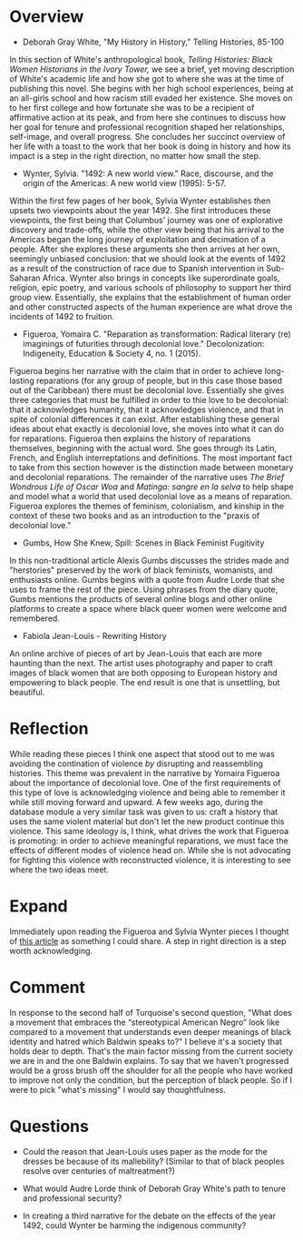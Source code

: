 # Overview

* Deborah Gray White, "My History in History," Telling Histories, 85-100

In this section of White's anthropological book, *Telling Histories: Black Women Historians in the Ivory Tower,* we see a brief, yet moving description of White's academic life and how she got to where she was at the time of publishing this novel. She begins with her high school experiences, being at an all-girls school and how racism still evaded her existence. She moves on to her first college and how fortunate she was to be a recipient of affirmative action at its peak, and from here she continues to discuss how her goal for tenure and professional recognition shaped her relationships, self-image, and overall progress. She concludes her succinct overview of her life with a toast to the work that her book is doing in history and how its impact is a step in the right direction, no matter how small the step.

* Wynter, Sylvia. "1492: A new world view." Race, discourse, and the origin of the Americas: A new world view (1995): 5-57.

Within the first few pages of her book, Sylvia Wynter establishes then upsets two viewpoints about the year 1492. She first introduces these viewpoints, the first being that Columbus' journey was one of explorative discovery and trade-offs, while the other view being that his arrival to the Americas began the long journey of exploitation and decimation of a people. After she explores these arguments she then arrives at her own, seemingly unbiased conclusion: that we should look at the events of 1492 as a result of the construction of race due to Spanish intervention in Sub-Saharan Africa. Wynter also brings in concepts like superordinate goals, religion, epic poetry, and various schools of philosophy to support her third group view. Essentially, she explains that the establishment of human order and other constructed aspects of the human experience are what drove the incidents of 1492 to fruition. 

* Figueroa, Yomaira C. "Reparation as transformation: Radical literary (re) imaginings of futurities through decolonial love." Decolonization: Indigeneity, Education & Society 4, no. 1 (2015).

Figueroa begins her narrative with the claim that in order to achieve long-lasting reparations (for any group of people, but in this case those based out of the Caribbean) there must be decolonial love. Essentially she gives three categories that must be fulfilled in order to thie love to be decolonial: that it acknowledges humanity, that it acknowledges violence, and that in spite of colonial differences it can exist. After establishing these general ideas about ehat exactly is decolonial love, she moves into what it can do for reparations. Figueroa then explains the history of reparations themselves, beginning with the actual word. She goes through its Latin, French, and English interreptations and definitions. The most important fact to take from this section however is the distinction made between monetary and decolonial reparations. The remainder of the narrative uses *The Brief Wondrous Life of Oscar Woa* and *Matinga: sangre en la selva* to help shape and model what a world that used decolonial love as a means of reparation. Figueroa explores the themes of feminism, colonialism, and kinship in the context of these two books and as an introduction to the "praxis of decolonial love."

* Gumbs, How She Knew, Spill: Scenes in Black Feminist Fugitivity

In this non-traditional article Alexis Gumbs discusses the strides made and "herstories" preserved by the work of black feminists, womanists, and enthusiasts online. Gumbs begins with a quote from Audre Lorde that she uses to frame the rest of the piece. Using phrases from the diary quote, Gumbs mentions the products of several online blogs and other online platforms to create a space where black queer women were welcome and remembered.

* Fabiola Jean-Louis - Rewriting History

An online archive of pieces of art by Jean-Louis that each are more haunting than the next. The artist uses photography and paper to craft images of black women that are both opposing to European history and empowering to black people. The end result is one that is unsettling, but beautiful.


# Reflection

While reading these pieces I think one aspect that stood out to me was avoiding the contination of violence *by* disrupting and reassembling histories. This theme was prevalent in the narrative by Yomaira Figueroa about the importance of decolonial love. One of the first requirements of this type of love is acknowledging violence and being able to remember it while still moving forward and upward. A few weeks ago, during the database module a very similar task was given to us: craft a history that uses the same violent material but don't let the new product continue this violence. This same ideology is, I think, what drives the work that Figueroa is promoting: in order to achieve meaningful reparations, we must face the effects of different modes of violence head on. While she is not advocating for fighting this violence with reconstructed violence, it is interesting to see where the two ideas meet.


# Expand

Immediately upon reading the Figueroa and Sylvia Wynter pieces I thought of [this article](http://www.huffingtonpost.com/entry/georgetown-university-formally-apologizes-for-role-in-slavery_us_58f75b3de4b029063d3566e6) as something I could share. A step in right direction is a step worth acknowledging.


# Comment

In response to the second half of Turquoise's second question, "What does a movement that embraces the “stereotypical American Negro” look like compared to a movement that understands even deeper meanings of black identity and hatred which Baldwin speaks to?" I believe it's a society that holds dear to depth. That's the main factor missing from the current society we are in and the one Baldwin explains. To say that we haven't progressed would be a gross brush off the shoulder for all the people who have worked to improve not only the condition, but the perception of black people. So if I were to pick "what's missing" I would say thoughtfulness. 


# Questions

* Could the reason that Jean-Louis uses paper as the mode for the dresses be because of its mallebility? (Similar to that of black peoples resolve over centuries of maltreatment?)

* What would Audre Lorde think of Deborah Gray White's path to tenure and professional security? 

* In creating a third narrative for the debate on the effects of the year 1492, could Wynter be harming the indigenous community?
